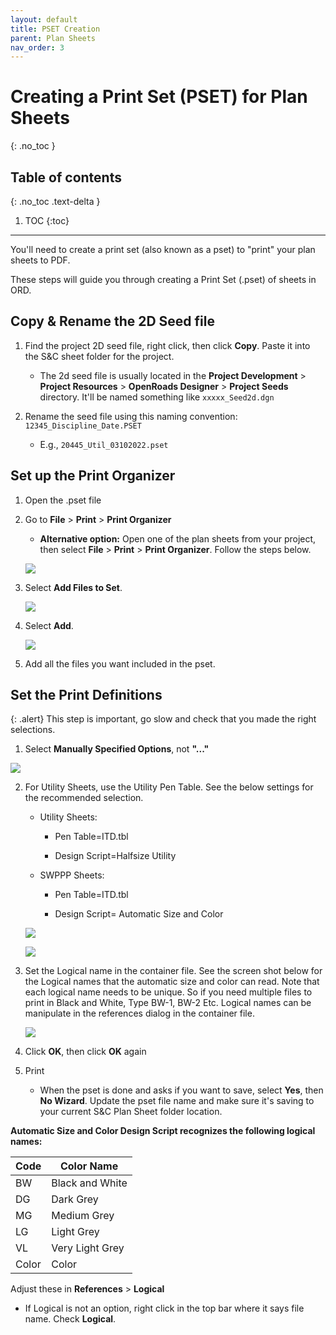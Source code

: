 ```yaml
---
layout: default
title: PSET Creation
parent: Plan Sheets
nav_order: 3
---
```


# Creating a Print Set (PSET) for Plan Sheets
{: .no_toc }

## Table of contents
{: .no_toc .text-delta }

1. TOC
{:toc}

---

You'll need to create a print set (also known as a pset) to "print" your plan sheets to PDF.

These steps will guide you through creating a Print Set (.pset) of sheets in ORD.

## Copy & Rename the 2D Seed file
1.  Find the project 2D seed file, right click, then click **Copy**. Paste it into the S&C sheet folder for the project.

    -   The 2d seed file is usually located in the **Project Development** > **Project Resources** > **OpenRoads Designer** > **Project Seeds** directory. It'll be named something like `xxxxx_Seed2d.dgn`

2.  Rename the seed file using this naming convention: `12345_Discipline_Date.PSET`

    -   E.g., `20445_Util_03102022.pset`

## Set up the Print Organizer

1.  Open the .pset file

2.  Go to **File** > **Print** > **Print Organizer**

    -   **Alternative option:** Open one of the plan sheets from your project, then select **File** > **Print** > **Print Organizer**. Follow the steps below.

    ![](../assets/images/pset-creation.png)

3.  Select **Add Files to Set**.

    ![](../assets/images/add-files.png)

4.  Select **Add**.

    ![](../assets/images/select-add.png)

5.  Add all the files you want included in the pset.

## Set the Print Definitions

{: .alert}
This step is important, go slow and check that you made the right selections.

1. Select **Manually Specified Options**, not **"..."**

![](../assets/images/manually-specify.png)

2.  For Utility Sheets, use the Utility Pen Table. See the below settings for the recommended selection.

    -   Utility Sheets:

        -   Pen Table=ITD.tbl

        -   Design Script=Halfsize Utility

    -   SWPPP Sheets:

        -   Pen Table=ITD.tbl

        -   Design Script= Automatic Size and Color

    ![](../assets/images/pset-defs-main.png)

    ![](../assets/images/pset-defs-advanced.png)
        
3. Set the Logical name in the container file. See the screen shot below for the Logical names that the automatic size and color can read. Note that each logical name needs to be unique. So if you need multiple files to print in Black and White, Type BW-1, BW-2 Etc. Logical names can be manipulate in the references dialog in the container file.

    ![](../assets/images/logical-names.png)

4. Click **OK**, then click **OK** again

5. Print

    -   When the pset is done and asks if you want to save, select **Yes**, then **No Wizard**. Update the pset file name and make sure it's saving to your current S&C Plan Sheet folder location.

**Automatic Size and Color Design Script recognizes the following logical names:**

|Code | Color Name |
| --- | --- |
|BW | Black and White |
|DG | Dark Grey |
|MG | Medium Grey |
|LG | Light Grey |
|VL | Very Light Grey |
|Color | Color |

Adjust these in **References** > **Logical**

-   If Logical is not an option, right click in the top bar where it says file name. Check **Logical**.

